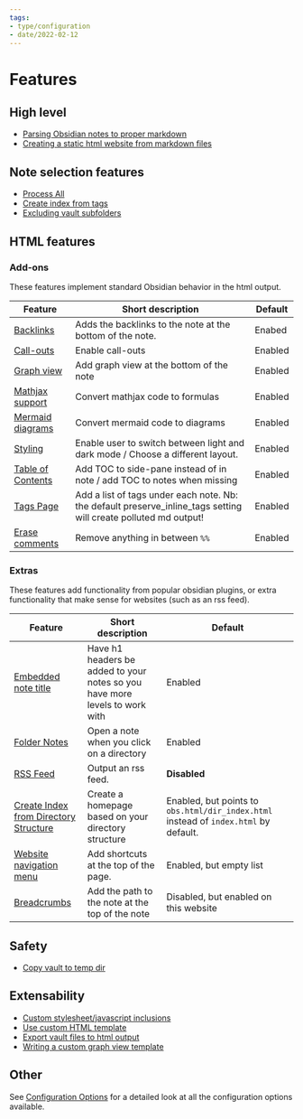 ```yaml
---
tags:
- type/configuration
- date/2022-02-12
---
```

   
# Features   
## High level   
   
- [Parsing Obsidian notes to proper markdown](../General%20Information/Parsing%20Obsidian%20notes%20to%20proper%20markdown.md)   
- [Creating a static html website from markdown files](../General%20Information/Creating%20a%20static%20html%20website%20from%20markdown%20files.md)   
   
## Note selection features   
   
- [Process All](../Configurations/Process%20All.md)   
- [Create index from tags](../Configurations/Create%20index%20from%20tags.md)   
- [Excluding vault subfolders](../Configurations/Configuration%20Options.md#exclude-subfolders)   
   
## HTML features   
### Add-ons   
These features implement standard Obsidian behavior in the html output.   
   
| Feature | Short description | Default |   
| ------- | ----------------- | ------- |   
| [Backlinks](../Configurations/Backlinks.md) | Adds the backlinks to the note at the bottom of the note. | Enabed |   
| [Call-outs](../Demonstrations/Implementing%20Call-outs.md) | Enable call-outs | Enabled |   
| [Graph view](../Configurations/Graph%20view.md) | Add graph view at the bottom of the note | Enabled |   
| [Mathjax support](../Demonstrations/Implementing%20Latex.md) | Convert mathjax code to formulas | Enabled |   
| [Mermaid diagrams](../Demonstrations/Implementing%20Mermaid%20diagrams%20in%20HTML%20output.md) | Convert mermaid code to diagrams | Enabled |   
| [Styling](../Configurations/Styling/Styling.md) | Enable user to switch between light and dark mode / Choose a different layout. | Enabled |   
| [Table of Contents](../Configurations/Styling/Styling.md#table-of-contents) | Add TOC to side-pane instead of in note / add TOC to notes when missing | Enabled |   
| [Tags Page](../Configurations/Tags%20Page.md) | Add a list of tags under each note. Nb: the default preserve_inline_tags setting will create polluted md output! | Enabled |   
| [Erase comments](../Configurations/Configuration%20Options.md#simple-feature-toggles) | Remove anything in between `%%` | Enabled |   
   
### Extras   
These features add functionality from popular obsidian plugins, or extra functionality that make sense for websites (such as an rss feed).   
   
| Feature | Short description | Default |   
| ------- | ----------------- | ------- |   
| [Embedded note title](../Configurations/Plugins/Embedded%20note%20title.md) | Have h1 headers be added to your notes so you have more levels to work with | Enabled |   
| [Folder Notes](../Configurations/Folder%20Notes.md) | Open a note when you click on a directory | Enabled |   
| [RSS Feed](../Configurations/RSS%20Feed.md) | Output an rss feed. | **Disabled** |   
| [Create Index from Directory Structure](../Configurations/Create%20Index%20from%20Directory%20Structure.md) | Create a homepage based on your directory structure | Enabled, but points to `obs.html/dir_index.html` instead of `index.html` by default. |   
| [Website navigation menu](../Configurations/Website%20navigation%20menu.md) | Add shortcuts at the top of the page. | Enabled, but empty list |   
| [Breadcrumbs](../Configurations/Breadcrumbs.md) | Add the path to the note at the top of the note | Disabled, but enabled on this website |   
   
## Safety   
   
- [Copy vault to temp dir](../Configurations/Copy%20vault%20to%20temp%20dir.md)   
   
## Extensability   
   
- [Custom stylesheet/javascript inclusions](../Configurations/Configuration%20Options.md#html-custom-inclusions)   
- [Use custom HTML template](../Configurations/Configuration%20Options.md#html-template-path-str)   
- [Export vault files to html output](../Configurations/Export%20vault%20files%20to%20html%20output.md)   
- [Writing a custom graph view template](../Configurations/Styling/Writing%20a%20custom%20graph%20view%20template.md)   
   
## Other   
See [Configuration Options](../Configurations/Configuration%20Options.md) for a detailed look at all the configuration options available.